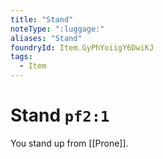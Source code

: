 ```yaml
---
title: "Stand"
noteType: ":luggage:"
aliases: "Stand"
foundryId: Item.GyPhYoiigY6DwiKJ
tags:
  - Item
---
```


# Stand `pf2:1`

You stand up from [[Prone]].
